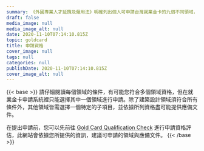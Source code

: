 ```yaml
---
summary: 《外國專業人才延攬及僱用法》明確列出個人可申請台灣就業金卡的九個不同領域，每個領域的資格詳細說明如下。
draft: false
media_image: null
media_image_alt: null
date: 2020-11-10T07:14:10.815Z
topic: goldcard
title: 申請資格
cover_image: null
tags: null
categories: null
publishDate: 2020-11-10T07:14:10.815Z
cover_image_alt: null
---
```

{{< base >}}
請仔細閱讀每個領域的條件，有可能您符合多個領域資格，但在就業金卡申請系統裡只能選擇其中一個領域進行申請。除了建築設計領域須符合所有條件外，其他領域皆需選擇一個特定的子項目，並依據所列資格盡可能提供應備文件。

在提出申請前，您可以先前往 [Gold Card Qualification Check](/zh/apply/step-1/) 進行申請資格評估，此網站會依據您所提供的資訊，建議可申請的領域與應備文件。
{{< /base >}}
